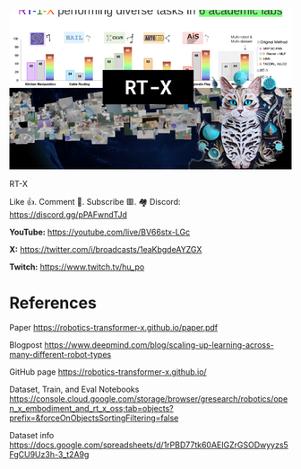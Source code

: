 ![](thumbnails/07.10.2023.png)

RT-X

Like 👍. Comment 💬. Subscribe 🟥.
🏘 Discord: https://discord.gg/pPAFwndTJd

**YouTube:** https://youtube.com/live/BV66stx-LGc

**X:** https://twitter.com/i/broadcasts/1eaKbgdeAYZGX

**Twitch:** https://www.twitch.tv/hu_po


# References

Paper
https://robotics-transformer-x.github.io/paper.pdf

Blogpost
https://www.deepmind.com/blog/scaling-up-learning-across-many-different-robot-types

GitHub page
https://robotics-transformer-x.github.io/

Dataset, Train, and Eval Notebooks
https://console.cloud.google.com/storage/browser/gresearch/robotics/open_x_embodiment_and_rt_x_oss;tab=objects?prefix=&forceOnObjectsSortingFiltering=false

Dataset info
https://docs.google.com/spreadsheets/d/1rPBD77tk60AEIGZrGSODwyyzs5FgCU9Uz3h-3_t2A9g
